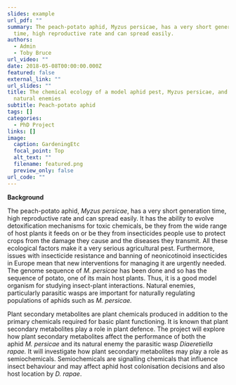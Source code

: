 ```yaml
---
slides: example
url_pdf: ""
summary: The peach-potato aphid, Myzus persicae, has a very short generation
  time, high reproductive rate and can spread easily.
authors:
  - Admin
  - Toby Bruce
url_video: ""
date: 2018-05-08T00:00:00.000Z
featured: false
external_link: ""
url_slides: ""
title: The chemical ecology of a model aphid pest, Myzus persicae, and its
  natural enemies
subtitle: Peach-potato aphid
tags: []
categories:
  - PhD Project
links: []
image:
  caption: GardeningEtc
  focal_point: Top
  alt_text: ""
  filename: featured.png
  preview_only: false
url_code: ""
---
```

**Background**

The peach-potato aphid, *Myzus persicae*, has a very short generation time, high reproductive rate and can spread easily. It has the ability to evolve detoxification mechanisms for toxic chemicals, be they from the wide range of host plants it feeds on or be they from insecticides people use to protect crops from the damage they cause and the diseases they transmit. All these ecological factors make it a very serious agricultural pest. Furthermore, issues with insecticide resistance and banning of neonicotinoid insecticides in Europe mean that new interventions for managing it are urgently needed. The genome sequence of *M. persicae* has been done and so has the sequence of potato, one of its main host plants. Thus, it is a good model organism for studying insect-plant interactions. Natural enemies, particularly parasitic wasps are important for naturally regulating populations of aphids such as *M. persicae.* 

Plant secondary metabolites are plant chemicals produced in addition to the primary chemicals required for basic plant functioning. It is known that plant secondary metabolites play a role in plant defence. The project will explore how plant secondary metabolites affect the performance of both the aphid *M. persicae* and its natural enemy the parasitic wasp *Diaeretiella rapae.* It will investigate how plant secondary metabolites may play a role as semiochemicals. Semiochemicals are signalling chemicals that influence insect behaviour and may affect aphid host colonisation decisions and also host location by *D. rapae*.